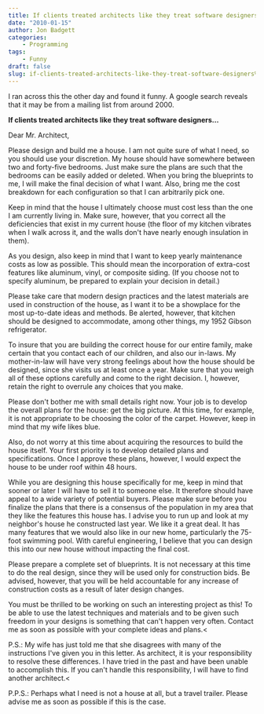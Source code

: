 ```yaml
---
title: If clients treated architects like they treat software designers…
date: "2010-01-15"
author: Jon Badgett
categories:
    - Programming
tags:
    - Funny
draft: false
slug: if-clients-treated-architects-like-they-treat-software-designers%e2%80%a6
---
```


I ran across this the other day and found it funny. A google search reveals that
it may be from a mailing list from around 2000.

**If clients treated architects like they treat software designers…**

Dear Mr. Architect,

Please design and build me a house. I am not quite sure of
what I need, so you should use your discretion. My house should have somewhere
between two and forty-five bedrooms. Just make sure the plans are such that the
bedrooms can be easily added or deleted. When you bring the blueprints to me, I
will make the final decision of what I want. Also, bring me the cost breakdown
for each configuration so that I can arbitrarily pick one.

Keep in mind that the house I ultimately choose must cost less than the one I am
currently living in. Make sure, however, that you correct all the deficiencies
that exist in my current house (the floor of my kitchen vibrates when I walk
across it, and the walls don't have nearly enough insulation in
them).

As you design, also keep in mind that I want to keep yearly
maintenance costs as low as possible. This should mean the incorporation of
extra-cost features like aluminum, vinyl, or composite siding. (If you choose
not to specify aluminum, be prepared to explain your decision in
detail.)

Please take care that modern design practices and the latest
materials are used in construction of the house, as I want it to be a showplace
for the most up-to-date ideas and methods. Be alerted, however, that kitchen
should be designed to accommodate, among other things, my 1952 Gibson
refrigerator.

To insure that you are building the correct house for
our entire family, make certain that you contact each of our children, and also
our in-laws. My mother-in-law will have very strong feelings about how the house
should be designed, since she visits us at least once a year. Make sure that you
weigh all of these options carefully and come to the right decision. I, however,
retain the right to overrule any choices that you make.

Please don't
bother me with small details right now. Your job is to develop the overall plans
for the house: get the big picture. At this time, for example, it is not
appropriate to be choosing the color of the carpet. However, keep in mind that
my wife likes blue.

Also, do not worry at this time about acquiring
the resources to build the house itself. Your first priority is to develop
detailed plans and specifications. Once I approve these plans, however, I would
expect the house to be under roof within 48 hours.

While you are
designing this house specifically for me, keep in mind that sooner or later I
will have to sell it to someone else. It therefore should have appeal to a wide
variety of potential buyers. Please make sure before you finalize the plans that
there is a consensus of the population in my area that they like the features
this house has. I advise you to run up and look at my neighbor's house he
constructed last year. We like it a great deal. It has many features that we
would also like in our new home, particularly the 75-foot swimming pool. With
careful engineering, I believe that you can design this into our new house
without impacting the final cost.

Please prepare a complete set of
blueprints. It is not necessary at this time to do the real design, since they
will be used only for construction bids. Be advised, however, that you will be
held accountable for any increase of construction costs as a result of later
design changes.

You must be thrilled to be working on such an
interesting project as this! To be able to use the latest techniques and
materials and to be given such freedom in your designs is something that can't
happen very often. Contact me as soon as possible with your complete ideas and
plans.<

P.S.: My wife has just told me that she disagrees with many of
the instructions I've given you in this letter. As architect, it is your
responsibility to resolve these differences. I have tried in the past and have
been unable to accomplish this. If you can't handle this responsibility, I will
have to find another architect.<

P.P.S.: Perhaps what I need is not a
house at all, but a travel trailer. Please advise me as soon as possible if this
is the case.
